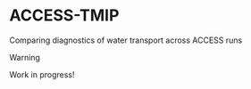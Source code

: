 # ACCESS-TMIP

Comparing diagnostics of water transport across ACCESS runs

> [!WARNING]
> Work in progress!
